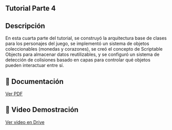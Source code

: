 ## Tutorial Parte 4

## Descripción
En esta cuarta parte del tutorial, se construyó la arquitectura base de clases para los personajes del juego, se implementó un sistema de objetos coleccionables (monedas y corazones), se creó el concepto de Scriptable Objects para almacenar datos reutilizables, y se configuró un sistema de detección de colisiones basado en capas para controlar qué objetos pueden interactuar entre sí.

## 📄 Documentación
[Ver PDF](.Tutoriales/ejercicio-5/Tutorial-4.pdf)

## 🎥 Video Demostración
[Ver video en Drive](https://drive.google.com/file/d/1li2ItxNHMfij4hUWTI8A0ksI8bGRpo2O/view?usp=sharing)
